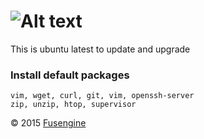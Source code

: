 ![Alt text](http://fusengine.ch/img/ubuntu2.png)
================================================

This is ubuntu latest to update and upgrade

### Install default packages

```
vim, wget, curl, git, vim, openssh-server
zip, unzip, htop, supervisor
```

&copy; 2015 [Fusengine](http://fusengine.com)
